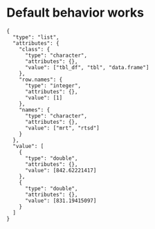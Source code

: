 # Default behavior works

    {
      "type": "list",
      "attributes": {
        "class": {
          "type": "character",
          "attributes": {},
          "value": ["tbl_df", "tbl", "data.frame"]
        },
        "row.names": {
          "type": "integer",
          "attributes": {},
          "value": [1]
        },
        "names": {
          "type": "character",
          "attributes": {},
          "value": ["mrt", "rtsd"]
        }
      },
      "value": [
        {
          "type": "double",
          "attributes": {},
          "value": [842.62221417]
        },
        {
          "type": "double",
          "attributes": {},
          "value": [831.19415097]
        }
      ]
    }

